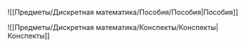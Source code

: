 ![[Предметы/Дискретная математика/Пособия/Пособия|Пособия]]


![[Предметы/Дискретная математика/Конспекты/Конспекты|Конспекты]]